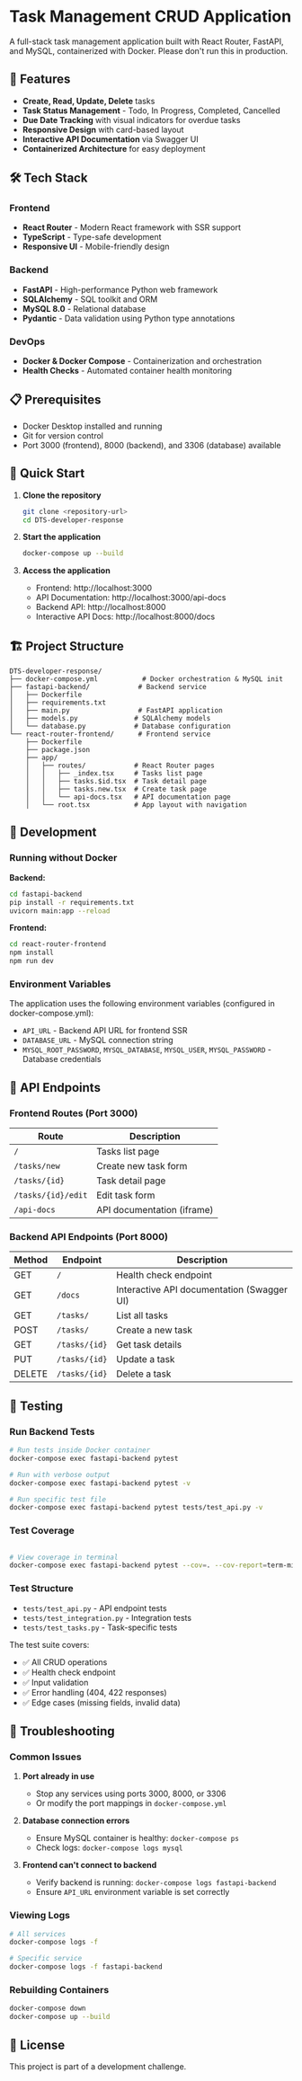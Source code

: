 # Task Management CRUD Application

A full-stack task management application built with React Router, FastAPI, and MySQL, containerized with Docker. Please don't run this in production.

## 🚀 Features

- **Create, Read, Update, Delete** tasks
- **Task Status Management** - Todo, In Progress, Completed, Cancelled
- **Due Date Tracking** with visual indicators for overdue tasks
- **Responsive Design** with card-based layout
- **Interactive API Documentation** via Swagger UI
- **Containerized Architecture** for easy deployment

## 🛠️ Tech Stack

### Frontend
- **React Router** - Modern React framework with SSR support
- **TypeScript** - Type-safe development
- **Responsive UI** - Mobile-friendly design

### Backend
- **FastAPI** - High-performance Python web framework
- **SQLAlchemy** - SQL toolkit and ORM
- **MySQL 8.0** - Relational database
- **Pydantic** - Data validation using Python type annotations

### DevOps
- **Docker & Docker Compose** - Containerization and orchestration
- **Health Checks** - Automated container health monitoring

## 📋 Prerequisites

- Docker Desktop installed and running
- Git for version control
- Port 3000 (frontend), 8000 (backend), and 3306 (database) available

## 🚀 Quick Start

1. **Clone the repository**
   ```bash
   git clone <repository-url>
   cd DTS-developer-response
   ```

2. **Start the application**
   ```bash
   docker-compose up --build
   ```

3. **Access the application**
   - Frontend: http://localhost:3000
   - API Documentation: http://localhost:3000/api-docs
   - Backend API: http://localhost:8000
   - Interactive API Docs: http://localhost:8000/docs

## 🏗️ Project Structure

```
DTS-developer-response/
├── docker-compose.yml           # Docker orchestration & MySQL init
├── fastapi-backend/            # Backend service
│   ├── Dockerfile
│   ├── requirements.txt
│   ├── main.py                 # FastAPI application
│   ├── models.py              # SQLAlchemy models
│   └── database.py            # Database configuration
└── react-router-frontend/      # Frontend service
    ├── Dockerfile
    ├── package.json
    ├── app/
    │   ├── routes/            # React Router pages
    │   │   ├── _index.tsx     # Tasks list page
    │   │   ├── tasks.$id.tsx  # Task detail page
    │   │   ├── tasks.new.tsx  # Create task page
    │   │   └── api-docs.tsx   # API documentation page
    │   └── root.tsx           # App layout with navigation
```

## 🔧 Development

### Running without Docker

**Backend:**
```bash
cd fastapi-backend
pip install -r requirements.txt
uvicorn main:app --reload
```

**Frontend:**
```bash
cd react-router-frontend
npm install
npm run dev
```

### Environment Variables

The application uses the following environment variables (configured in docker-compose.yml):

- `API_URL` - Backend API URL for frontend SSR
- `DATABASE_URL` - MySQL connection string
- `MYSQL_ROOT_PASSWORD`, `MYSQL_DATABASE`, `MYSQL_USER`, `MYSQL_PASSWORD` - Database credentials

## 📝 API Endpoints

### Frontend Routes (Port 3000)
| Route | Description |
|--------|-------------|
| `/` | Tasks list page |
| `/tasks/new` | Create new task form |
| `/tasks/{id}` | Task detail page |
| `/tasks/{id}/edit` | Edit task form |
| `/api-docs` | API documentation (iframe) |

### Backend API Endpoints (Port 8000)
| Method | Endpoint | Description |
|--------|----------|-------------|
| GET | `/` | Health check endpoint |
| GET | `/docs` | Interactive API documentation (Swagger UI) |
| GET | `/tasks/` | List all tasks |
| POST | `/tasks/` | Create a new task |
| GET | `/tasks/{id}` | Get task details |
| PUT | `/tasks/{id}` | Update a task |
| DELETE | `/tasks/{id}` | Delete a task |

## 🧪 Testing

### Run Backend Tests
```bash
# Run tests inside Docker container
docker-compose exec fastapi-backend pytest

# Run with verbose output
docker-compose exec fastapi-backend pytest -v

# Run specific test file
docker-compose exec fastapi-backend pytest tests/test_api.py -v
```

### Test Coverage
```bash

# View coverage in terminal
docker-compose exec fastapi-backend pytest --cov=. --cov-report=term-missing

```

### Test Structure
- `tests/test_api.py` - API endpoint tests
- `tests/test_integration.py` - Integration tests
- `tests/test_tasks.py` - Task-specific tests

The test suite covers:
- ✅ All CRUD operations
- ✅ Health check endpoint
- ✅ Input validation
- ✅ Error handling (404, 422 responses)
- ✅ Edge cases (missing fields, invalid data)

## 🐛 Troubleshooting

### Common Issues

1. **Port already in use**
   - Stop any services using ports 3000, 8000, or 3306
   - Or modify the port mappings in `docker-compose.yml`

2. **Database connection errors**
   - Ensure MySQL container is healthy: `docker-compose ps`
   - Check logs: `docker-compose logs mysql`

3. **Frontend can't connect to backend**
   - Verify backend is running: `docker-compose logs fastapi-backend`
   - Ensure `API_URL` environment variable is set correctly

### Viewing Logs
```bash
# All services
docker-compose logs -f

# Specific service
docker-compose logs -f fastapi-backend
```

### Rebuilding Containers
```bash
docker-compose down
docker-compose up --build
```

## 📄 License

This project is part of a development challenge.
